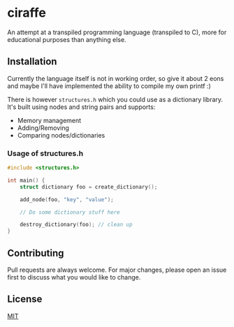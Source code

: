 # ciraffe
An attempt at a transpiled programming language (transpiled to C), more for educational purposes than anything else.

## Installation
Currently the language itself is not in working order, so give it about 2 eons and maybe I'll have implemented the ability to compile my own printf :)

There is however ```structures.h``` which you could use as a dictionary library.
It's built using nodes and string pairs and supports:
* Memory management
* Adding/Removing
* Comparing nodes/dictionaries

### Usage of structures.h
```c
#include <structures.h>

int main() {
    struct dictionary foo = create_dictionary();

    add_node(foo, "key", "value");

    // Do some dictionary stuff here

    destroy_dictionary(foo); // clean up 
}
```

## Contributing
Pull requests are always welcome. For major changes, please open an issue first to discuss what you would like to change.

## License
[MIT](https://choosealicense.com/licenses/mit/)
